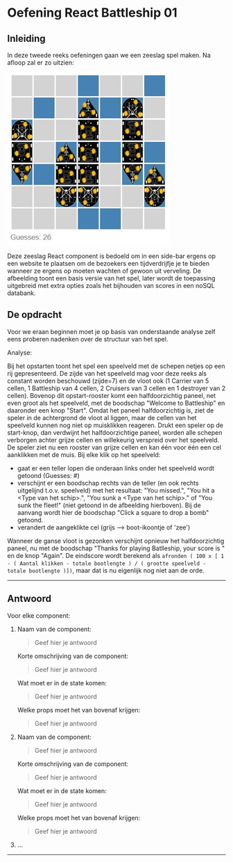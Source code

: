 # Oefening React Battleship 01
## Inleiding 

In deze tweede reeks oefeningen gaan we een zeeslag spel maken. Na afloop zal er zo uitzien:

![Battleship.jpg: Screenshot zeeslag](img/Battleship.jpg "Zeeslag")

Deze zeeslag React component is bedoeld om in een side-bar ergens op een website te plaatsen om de bezoekers een tijdverdrijfje je te bieden wanneer ze ergens op moeten wachten of gewoon uit verveling. De afbeelding toont een basis versie van het spel,  later wordt de toepassing uitgebreid met extra opties zoals het bijhouden van scores in een noSQL databank.

## De opdracht

Voor we eraan beginnen moet je op basis van onderstaande analyse zelf eens proberen nadenken over de structuur van het spel.

Analyse:

Bij het opstarten toont het spel een speelveld met de schepen netjes op een rij gepresenteerd. De zijde van het speelveld mag voor deze reeks als constant worden beschouwd (zijde=7) en de vloot ook (1 Carrier van 5 cellen, 1 Battleship van 4 cellen, 2 Cruisers van 3 cellen en 1 destroyer van 2 cellen). Bovenop dit opstart-rooster komt een halfdoorzichtig paneel, net even groot als het speelveld, met de boodschap "Welcome to Battleship" en daaronder een knop "Start". Omdat het paneel halfdoorzichtig is, ziet de speler in de achtergrond de vloot al liggen, maar de cellen van het speelveld kunnen nog niet op muisklikken reageren. Drukt een speler op de start-knop, dan verdwijnt het halfdoorzichtige paneel, worden alle schepen verborgen achter grijze cellen en willekeurig verspreid over het speelveld. De speler ziet nu een rooster van grijze cellen en kan één voor één een cel aanklikken met de muis. Bij elke klik op het speelveld:

- gaat er een teller lopen die onderaan links onder het speelveld wordt getoond (Guesses: #)
- verschijnt er een boodschap rechts van de teller (en ook rechts uitgelijnd t.o.v. speelveld) met het resultaat: "You missed.", "You hit a \<Type van het schip>.", "You sunk a \<Type van het schip>." of "You sunk the fleet!" (niet getoond in de afbeelding hierboven). Bij de aanvang wordt hier de boodschap "Click a square to drop a bomb" getoond.
- verandert de aangeklikte cel (grijs --> boot-ikoontje of 'zee')

Wanneer de ganse vloot is gezonken verschijnt opnieuw het halfdoorzichtig paneel, nu met de boodschap "Thanks for playing Batlleship, your score is <score hier>" en de knop "Again". De eindscore wordt berekend als `afronden ( 100 x [ 1 - ( Aantal klikken - totale bootlengte ) / ( grootte speelveld - totale bootlengte )])`, maar dat is nu eigenlijk nog niet aan de orde.

---

## Antwoord

Voor elke component:

1. Naam van de component:
   > Geef hier je antwoord

   Korte omschrijving van de component:
   > Geef hier je antwoord

   Wat moet er in de state komen:
   > Geef hier je antwoord

   Welke props moet het van bovenaf krijgen:
   > Geef hier je antwoord

1. Naam van de component:
   > Geef hier je antwoord

   Korte omschrijving van de component:
   > Geef hier je antwoord

   Wat moet er in de state komen:
   > Geef hier je antwoord

   Welke props moet het van bovenaf krijgen:
   > Geef hier je antwoord

1. ...
---